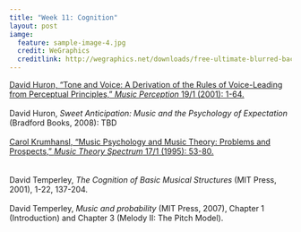 ```yaml
---
title: "Week 11: Cognition"
layout: post
iamge:
  feature: sample-image-4.jpg
  credit: WeGraphics
  creditlink: http://wegraphics.net/downloads/free-ultimate-blurred-background-pack/
---
```


[David Huron, “Tone and Voice: A Derivation of the Rules of Voice-Leading from Perceptual Principles,” *Music Perception* 19/1 (2001): 1-64.](https://www.dropbox.com/s/an6qo26d9phj0j8/Huron%20-%202001%20-%20Tone%20and%20Voice%20A%20Derivation%20of%20the%20Rules%20of%20Voice2.pdf?dl=0)
<br><br>
David Huron, *Sweet Anticipation: Music and the Psychology of Expectation* (Bradford Books, 2008): TBD
<br><br>
[Carol Krumhansl, “Music Psychology and Music Theory: Problems and Prospects,” *Music Theory Spectrum* 17/1 (1995): 53-80.](https://www.dropbox.com/s/tj604tij48t57g7/Krumhansl%20-%201995%20-%20Music%20Psychology%20and%20Music%20Theory%20Problems%20and%20Pr2.pdf?dl=0)  
<br><br>
David Temperley, *The Cognition of Basic Musical Structures* (MIT Press, 2001), 1-22, 137-204.
<br><br>
David Temperley, *Music and probability* (MIT Press, 2007), Chapter 1 (Introduction) and Chapter 3 (Melody II: The Pitch Model).